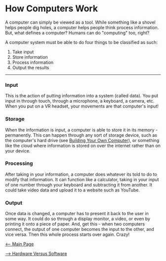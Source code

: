 # How Computers Work

A computer can simply be viewed as a tool. While something like a shovel helps people dig holes, a computer helps people think process information. But, what defines a computer? Humans can do "computing" too, right?

A computer system must be able to do four things to be classified as such:
1. Take input
2. Store information
3. Process information
4. Output the results

---

### Input
This is the action of putting information into a system (called data). You put input in through touch, through a microphone, a keyboard, a camera, etc. When you put on a VR headset, your movements are that computer's input!

### Storage
When the information is input, a computer is able to store it in its memory - permanently. This can happen through any sort of storage device, such as the computer's hard drive (see [Building Your Own Computer](https://github.com/gabrielivey/Computers/tree/Building-Your-Own-Computer)), or something like the cloud where information is stored on over the internet rather than on your device.

### Processing
After taking in your information, a computer does whatever its told to do to modify that information. It can function like a calculator, taking in your input of one number through your keyboard and subtracting it from another. It could take video data and upload it to a website such as YouTube.

### Output
Once data is changed, a computer has to present it back to the user in some way. It could do so through a display monitor, a video, or even by printing it onto a piece of paper. And, get this - when two computers connect, the output of one computer becomes the input to the other, and vice versa. Then this whole process starts over again. Crazy!

[<-- Main Page](https://github.com/gabrielivey/Computers/tree/main)

[--> Hardware Versus Software](https://github.com/gabrielivey/Computers/tree/Hardware-Versus-Software)
